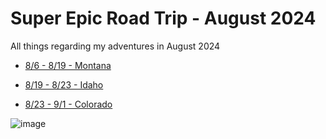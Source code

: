 # Super Epic Road Trip - August 2024
All things regarding my adventures in August 2024

* [8/6 - 8/19 - Montana](8_6_Montana.md)

* [8/19 - 8/23 - Idaho](8_19_Idaho.md)

* [8/23 - 9/1 - Colorado](8_26_Colorado.md)

![image](https://github.com/alowry721/August2024/assets/18517196/29ffac97-5b44-4af2-af39-7041da1fdfde)
